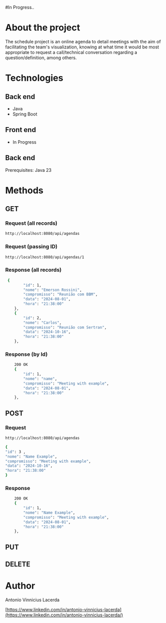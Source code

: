 #In Progress..
#

# About the project
The schedule project is an online agenda to detail meetings with the aim of facilitating the team's visualization, knowing at what time it would be most appropriate to request a call/technical conversation regarding a question/definition, among others.


# Technologies
## Back end
- Java
- Spring Boot

## Front end
- In Progress

## Back end
Prerequisites: Java 23


# Methods
## GET
### Request (all records)
```bash
http://localhost:8080/api/agendas
```
### Request (passing ID)
```bash
http://localhost:8080/api/agendas/1
```

### Response (all records)
```bash
 {
        "id": 1,
        "nome": "Emerson Rossini",
        "compromisso": "Reunião com BBM",
        "data": "2024-08-01",
        "hora": "21:38:00"
    },
    {
        "id": 2,
        "nome": "Carlos",
        "compromisso": "Reunião com Sertran",
        "data": "2024-10-16",
        "hora": "21:38:00"
    },
```

### Response (by Id)
```bash
    200 OK
    {
        "id": 1,
        "nome": "name",
        "compromisso": "Meeting with example",
        "data": "2024-08-01",
        "hora": "21:38:00"
    },
```



## POST

### Request
```bash
http://localhost:8080/api/agendas

{ 
"id": 3 ,
"nome": "Name Example",
"compromisso": "Meeting with example",
"data": "2024-10-16",
"hora": "21:38:00"
}

```

### Response
```bash
    200 OK
    {
        "id": 1,
        "nome": "Name Example",
        "compromisso": "Meeting with example",
        "data": "2024-08-01",
        "hora": "21:38:00"
    },
```



## PUT

## DELETE


# Author

Antonio Vinnicius Lacerda

[https://www.linkedin.com/in/antonio-vinnicius-lacerda](https://www.linkedin.com/in/antonio-vinnicius-lacerda/)
